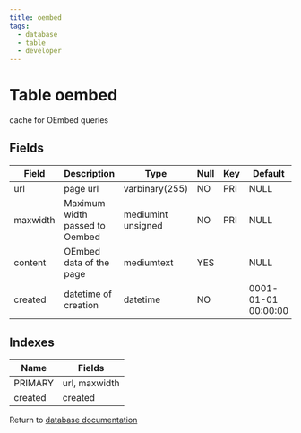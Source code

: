 ```yaml
---
title: oembed
tags:
  - database
  - table
  - developer
---
```

# Table oembed

cache for OEmbed queries

## Fields

| Field    | Description                    | Type               | Null | Key | Default             | Extra |
| -------- | ------------------------------ | ------------------ | ---- | --- | ------------------- | ----- |
| url      | page url                       | varbinary(255)     | NO   | PRI | NULL                |       |
| maxwidth | Maximum width passed to Oembed | mediumint unsigned | NO   | PRI | NULL                |       |
| content  | OEmbed data of the page        | mediumtext         | YES  |     | NULL                |       |
| created  | datetime of creation           | datetime           | NO   |     | 0001-01-01 00:00:00 |       |

## Indexes

| Name    | Fields        |
| ------- | ------------- |
| PRIMARY | url, maxwidth |
| created | created       |


Return to [database documentation](./index.md)
